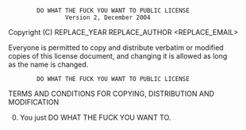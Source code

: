             DO WHAT THE FUCK YOU WANT TO PUBLIC LICENSE  
                    Version 2, December 2004  

 Copyright (C) REPLACE_YEAR REPLACE_AUTHOR <REPLACE_EMAIL>
  
 Everyone is permitted to copy and distribute verbatim or modified  
 copies of this license document, and changing it is allowed as long  
 as the name is changed.  
  
            DO WHAT THE FUCK YOU WANT TO PUBLIC LICENSE  
   TERMS AND CONDITIONS FOR COPYING, DISTRIBUTION AND MODIFICATION  
  
  0. You just DO WHAT THE FUCK YOU WANT TO.  
    
